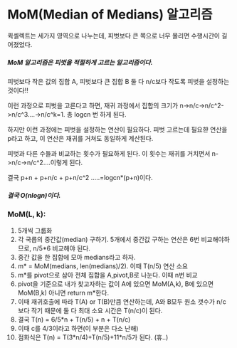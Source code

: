 # MoM(Median of Medians) 알고리즘

퀵셀렉트는 세가지 영역으로 나누는데, 피벗보다 큰 쪽으로 너무 몰리면 수행시간이 길어졌었다.

##### MoM 알고리즘은 피벗을 적절하게 고르는 알고리즘이다.

피벗보다 작은 값의 집합 A, 피벗보다 큰 집합 B 둘 다 n/c보다 작도록 피벗을 설정하는 것이다!!

이런 과정으로 피벗을 고른다고 하면, 재귀 과정에서 집합의 크기가
n->n/c->n/c^2->n/c^3....->n/c^k=1. 총 logcn 번 하게 된다.

하지만 이런 과정에는 피벗을 설정하는 연산이 필요하다.
피벗 고르는데 필요햔 연산을 p라고 하고, 이 연산은 재귀를 거쳐도 동일하게 계산된다.

피벗과 다른 수들과 비교하는 횟수가 필요하게 된다.
이 횟수는 재귀를 거치면서
n->n/c->n/c^2....이렇게 된다.

결국 p+n + p+n/c + p+n/c^2 .....=logcn*(p+n)이다.

##### 결국 O(nlogn)이다.

###  MoM(L, k):
1. 5개씩 그룹화
2. 각 국릅의 중간값(median) 구하기. 5개에서 중간값 구하는 연산은 6번 비교해야하므로, n/5*6 비교해야 된다.
3. 중간 값을 한 집합에 모아 medians라고 하자.
4. m* = MoM(medians, len(medians)/2). 이때 T(n/5) 연산 소요
5. m*를 pivot으로 삼아 전체 집합을 A,pivot,B로 나눈다. 이때 n번 비교
6. pivot을 기준으로 내가 찾고자하는 값이 A에 있으면 MoM(A,k), B에 있으면 MoM(B,k) 아니면 return m*한다.
7. 이때 재귀호출에 따라 T(A) or T(B)만큼 연산하는데, A와 B모두 원소 갯수가 n/c보다 작기 때문에 둘 다 최대 소요 시간은 T(n/c)이 된다.
8. 결국 T(n) = 6/5*n + T(n/5) + n + T(n/c)
9. 이때 c를 4/3이라고 하면(이 부분은 다소 난해)
10. 점화식은 T(n) = T(3*n/4)+T(n/5)+11\*n/5가 된다. (휴..)

